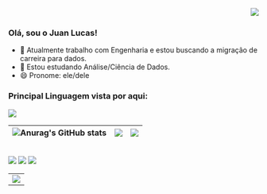 <img align="right" src="https://komarev.com/ghpvc/?username=juanlucas7&color=00abff"><br>

### Olá, sou o Juan Lucas! 

- 🔭 Atualmente trabalho com Engenharia e estou buscando a migração de carreira para dados.
- 🌱 Estou estudando Análise/Ciência de Dados.
- 😄 Pronome: ele/dele
 ### Principal Linguagem vista por aqui: <div align="center">
  <!-- Python --> <img src="https://img.shields.io/badge/Python-FFD43B?style=for-the-badge&logo=python&logoColor=blue">
</div>
  
![Anurag's GitHub stats](https://github-readme-stats.vercel.app/api?username=juanlucas7&theme=algolia&show_icons=true)| ![](http://github-profile-summary-cards.vercel.app/api/cards/repos-per-language?username=juanlucas7&hide=Html&theme=algolia) | ![](http://github-profile-summary-cards.vercel.app/api/cards/most-commit-language?username=juanlucas7&theme=algolia) |
| :-: | :-: | :-: |
<div style="display: inline_block"><br> 

<div> 
  <a href="https://instagram.com/juanlucas16" target="_blank"><img src="https://img.shields.io/badge/-Instagram-%23E4405F?style=for-the-badge&logo=instagram&logoColor=white" target="_blank"></a>
  <a href = "mailto:juan.silva@culturarocks.com.br"><img src="https://img.shields.io/badge/-Gmail-%23333?style=for-the-badge&logo=gmail&logoColor=white" target="_blank"></a>
  <a href="https://www.linkedin.com/in/juan-lucas-da-silva" target="_blank"><img src="https://img.shields.io/badge/-LinkedIn-%230077B5?style=for-the-badge&logo=linkedin&logoColor=white" target="_blank"></a> 
  
</div>
<div align="center">
  <table>
    <tr>
      <td><img src="https://imarticus.org/blog/wp-content/uploads/2020/05/de.gif"></td>
